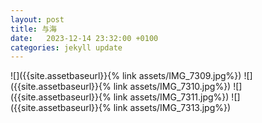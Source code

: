 ```yaml
---
layout: post
title: 与海
date:   2023-12-14 23:32:00 +0100
categories: jekyll update
---
```

![]({{site.assetbaseurl}}{% link assets/IMG_7309.jpg%})
![]({{site.assetbaseurl}}{% link assets/IMG_7310.jpg%})
![]({{site.assetbaseurl}}{% link assets/IMG_7311.jpg%})
![]({{site.assetbaseurl}}{% link assets/IMG_7313.jpg%})




